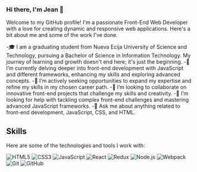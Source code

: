 ###  Hi there, I'm Jean 👋

Welcome to my GitHub profile! I'm a passionate Front-End Web Developer with a love for creating dynamic and responsive web applications. Here's a bit about me and some of the work I've done.

-🎓 I am a graduating student from Nueva Ecija University of Science and Technology, pursuing a Bachelor of Science in Information Technology. My journey of learning and growth doesn't end here; it's just the beginning.
-🌱 I’m currently delving deeper into front-end development with JavaScript and different frameworks, enhancing my skills and exploring advanced concepts.
-🔭 I’m actively seeking opportunities to expand my expertise and refine my skills in my chosen career path.
-👯 I’m looking to collaborate on innovative front-end projects that challenge my skills and creativity.
-🤔 I’m looking for help with tackling complex front-end challenges and mastering advanced JavaScript frameworks.
-💬 Ask me about anything related to front-end development, JavaScript, CSS, and HTML.


## Skills
Here are some of the technologies and tools I work with:

![HTML5](https://img.shields.io/badge/-HTML5-E34F26?style=flat&logo=html5&logoColor=white)
![CSS3](https://img.shields.io/badge/-CSS3-1572B6?style=flat&logo=css3&logoColor=white)
![JavaScript](https://img.shields.io/badge/-JavaScript-F7DF1E?style=flat&logo=javascript&logoColor=black)
![React](https://img.shields.io/badge/-React-61DAFB?style=flat&logo=react&logoColor=black)
![Redux](https://img.shields.io/badge/-Redux-764ABC?style=flat&logo=redux&logoColor=white)
![Node.js](https://img.shields.io/badge/-Node.js-339933?style=flat&logo=node.js&logoColor=white)
![Webpack](https://img.shields.io/badge/-Webpack-8DD6F9?style=flat&logo=webpack&logoColor=black)
![Git](https://img.shields.io/badge/-Git-F05032?style=flat&logo=git&logoColor=white)
![GitHub](https://img.shields.io/badge/-GitHub-181717?style=flat&logo=github&logoColor=white)



<!--
**snwy1609/snwy1609** is a ✨ _special_ ✨ repository because its `README.md` (this file) appears on your GitHub profile.

Here are some ideas to get you started:

- 🔭 I’m currently working on ...
- 🌱 I’m currently learning ...
- 👯 I’m looking to collaborate on ...
- 🤔 I’m looking for help with ...
- 💬 Ask me about ...
- 📫 How to reach me: ...
- 😄 Pronouns: ...
- ⚡ Fun fact: ...
-->


